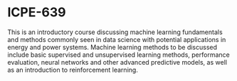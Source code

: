 # ICPE-639
This is an introductory course discussing machine learning fundamentals and methods commonly seen in data science with potential applications in energy and power systems. Machine learning methods to be discussed include basic supervised and unsupervised learning methods, performance evaluation, neural networks and other advanced predictive models, as well as an introduction to reinforcement learning.
